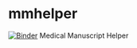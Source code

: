 # mmhelper
[![Binder](https://mybinder.org/badge.svg)](https://mybinder.org/v2/gh/dearfad/mmhelper/master?filepath=mmhelper.ipynb)
Medical Manuscript Helper
